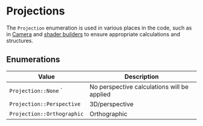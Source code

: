 # Projections
The ``Projection`` enumeration is used in various places in the code,
such as in [Camera](/camera/camera) and [shader builders](/getting-started/shader-builders) to
ensure appropriate calculations and structures.

## Enumerations

| Value | Description                                 |
| --- |---------------------------------------------|
| ``Projection::None`` ´| No perspective calculations will be applied |
| ``Projection::Perspective`` | 3D/perspective |
| ``Projection::Orthographic`` | Orthographic |